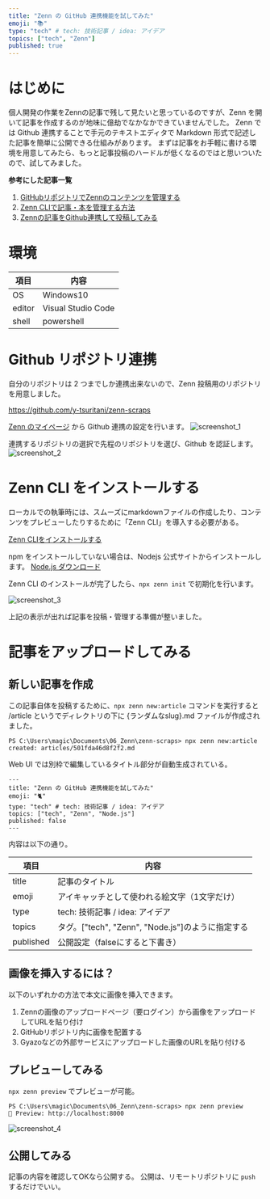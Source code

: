```yaml
---
title: "Zenn の GitHub 連携機能を試してみた"
emoji: "📚"
type: "tech" # tech: 技術記事 / idea: アイデア
topics: ["tech", "Zenn"]
published: true
---
```

# はじめに

個人開発の作業をZennの記事で残して見たいと思っているのですが、Zenn を開いて記事を作成するのが地味に億劫でなかなかできていませんでした。
Zenn では Github 連携することで手元のテキストエディタで Markdown 形式で記述した記事を簡単に公開できる仕組みがあります。
まずは記事をお手軽に書ける環境を用意してみたら、もっと記事投稿のハードルが低くなるのではと思いついたので、試してみました。

**参考にした記事一覧**
1. [GitHubリポジトリでZennのコンテンツを管理する](https://zenn.dev/zenn/articles/connect-to-github)
2. [Zenn CLIで記事・本を管理する方法](https://zenn.dev/zenn/articles/zenn-cli-guide)
3. [Zennの記事をGithub連携して投稿してみる](https://zenn.dev/y16ra/articles/4eaf96e534d5ad)

# 環境

| 項目 | 内容 |
| ---- | ---- |
| OS | Windows10 |
| editor | Visual Studio Code |
| shell | powershell |

# Github リポジトリ連携

自分のリポジトリは 2 つまでしか連携出来ないので、Zenn 投稿用のリポジトリを用意しました。

https://github.com/y-tsuritani/zenn-scraps

[Zenn のマイページ](https://zenn.dev/dashboard/deploys) から Github 連携の設定を行います。
![screenshot_1](https://storage.googleapis.com/zenn-user-upload/2e3e99872d24-20230204.png)

連携するリポジトリの選択で先程のリポジトリを選び、Github を認証します。
![screenshot_2](https://storage.googleapis.com/zenn-user-upload/1d1fe7b605df-20230204.png)

# Zenn CLI をインストールする

ローカルでの執筆時には、スムーズにmarkdownファイルの作成したり、コンテンツをプレビューしたりするために「Zenn CLI」を導入する必要がある。

[Zenn CLIをインストールする](https://zenn.dev/zenn/articles/install-zenn-cli)

npm をインストールしていない場合は、Nodejs 公式サイトからインストールします。
[Node.js ダウンロード](https://nodejs.org/ja/download/)

Zenn CLI のインストールが完了したら、`npx zenn init` で初期化を行います。

![screenshot_3](https://storage.googleapis.com/zenn-user-upload/aa2420bb14b8-20230204.png)

上記の表示が出れば記事を投稿・管理する準備が整いました。

# 記事をアップロードしてみる

## 新しい記事を作成

この記事自体を投稿するために、`npx zenn new:article` コマンドを実行すると /article というでディレクトリの下に {ランダムなslug}.md ファイルが作成されました。
```shell
PS C:\Users\magic\Documents\06_Zenn\zenn-scraps> npx zenn new:article
created: articles/501fda46d8f2f2.md
```

Web UI では別枠で編集しているタイトル部分が自動生成されている。
```
---
title: "Zenn の GitHub 連携機能を試してみた"
emoji: "🐈"
type: "tech" # tech: 技術記事 / idea: アイデア
topics: ["tech", "Zenn", "Node.js"]
published: false
---
```

内容は以下の通り。

| 項目 | 内容 |
| ---- | ---- |
| title | 記事のタイトル |
| emoji | アイキャッチとして使われる絵文字（1文字だけ）|
| type | tech: 技術記事 / idea: アイデア |
| topics | タグ。["tech", "Zenn", "Node.js"]のように指定する |
| published | 公開設定（falseにすると下書き） |

## 画像を挿入するには？

以下のいずれかの方法で本文に画像を挿入できます。

1. Zennの画像のアップロードページ（要ログイン）から画像をアップロードしてURLを貼り付け
2. GitHubリポジトリ内に画像を配置する
3. Gyazoなどの外部サービスにアップロードした画像のURLを貼り付ける

## プレビューしてみる

`npx zenn preview` でプレビューが可能。
```
PS C:\Users\magic\Documents\06_Zenn\zenn-scraps> npx zenn preview
👀 Preview: http://localhost:8000
```
![screenshot_4](https://storage.googleapis.com/zenn-user-upload/c69b8684dbb1-20230204.png)

## 公開してみる

記事の内容を確認してOKなら公開する。
公開は、リモートリポジトリに `push` するだけでいい。